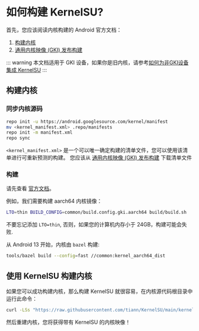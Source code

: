 # 如何构建 KernelSU?

首先，您应该阅读内核构建的 Android 官方文档：

1. [构建内核](https://source.android.com/docs/setup/build/building-kernels)
2. [通用内核映像 (GKI) 发布构建](https://source.android.com/docs/core/architecture/kernel/gki-release-builds)

::: warning
本文档适用于 GKI 设备，如果你是旧内核，请参考[如何为非GKI设备集成 KernelSU](how-to-integrate-for-non-gki)
:::

## 构建内核

### 同步内核源码

```sh
repo init -u https://android.googlesource.com/kernel/manifest
mv <kernel_manifest.xml> .repo/manifests
repo init -m manifest.xml
repo sync
```

`<kernel_manifest.xml>` 是一个可以唯一确定构建的清单文件，您可以使用该清单进行可重新预测的构建。 您应该从 [通用内核映像 (GKI) 发布构建](https://source.android.com/docs/core/architecture/kernel/gki-release-builds) 下载清单文件 

### 构建

请先查看 [官方文档](https://source.android.com/docs/setup/build/building-kernels)。

例如，我们需要构建 aarch64 内核镜像：

```sh
LTO=thin BUILD_CONFIG=common/build.config.gki.aarch64 build/build.sh
```

不要忘记添加 `LTO=thin`, 否则，如果您的计算机内存小于 24GB，构建可能会失败.

从 Android 13 开始，内核由 `bazel` 构建:

```sh
tools/bazel build --config=fast //common:kernel_aarch64_dist
```

## 使用 KernelSU 构建内核

如果您可以成功构建内核，那么构建 KernelSU 就很容易，在内核源代码根目录中运行此命令：

```sh
curl -LSs "https://raw.githubusercontent.com/tiann/KernelSU/main/kernel/setup.sh" | bash -
```

然后重建内核，您将获得带有 KernelSU 的内核映像！
